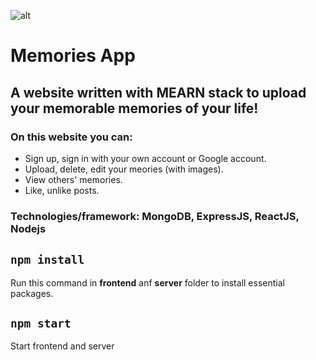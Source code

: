 ![alt](https://drive.google.com/file/d/1AJBbKArJFq0AXDJazR_7TM8F06rVnhjw/view?usp=sharing)
# Memories App
## A website written with MEARN stack to upload your memorable memories of your life!
### On this website you can:
* Sign up, sign in with your own account or Google account.
* Upload, delete, edit your meories (with images).
* View others' memories.
* Like, unlike posts.
### Technologies/framework: MongoDB, ExpressJS, ReactJS, Nodejs
## `npm install`
Run this command in **frontend** anf **server** folder to install essential packages.
## `npm start`
Start frontend and server
